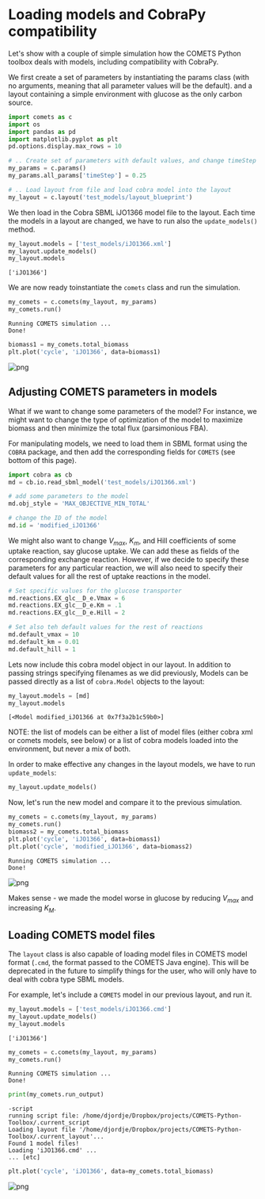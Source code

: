 
# Loading models and CobraPy compatibility

Let's show with a couple of simple simulation how the COMETS Python toolbox deals with models, including compatibility with CobraPy.

We first create a set of parameters by instantiating the params class (with no arguments, meaning that all parameter values will be the default). and a layout containing a simple environment with glucose as the only carbon source. 


```python
import comets as c
import os
import pandas as pd
import matplotlib.pyplot as plt
pd.options.display.max_rows = 10

# .. Create set of parameters with default values, and change timeStep
my_params = c.params()
my_params.all_params['timeStep'] = 0.25

# .. Load layout from file and load cobra model into the layout
my_layout = c.layout('test_models/layout_blueprint')
```
We then load in the Cobra SBML iJO1366 model file to the layout. Each time the models in a layout are changed, we have to run also the `update_models()` method.

```python
my_layout.models = ['test_models/iJO1366.xml']
my_layout.update_models()
my_layout.models
```

    ['iJO1366']

We are now ready toinstantiate the `comets` class and run the simulation.

```python
my_comets = c.comets(my_layout, my_params)
my_comets.run()
```

    Running COMETS simulation ...
    Done!
	
```python
biomass1 = my_comets.total_biomass
plt.plot('cycle', 'iJO1366', data=biomass1)
```
![png](/img/model_testing_4_1.png)


## Adjusting COMETS parameters in models

What if we want to change some parameters of the model? For instance, we might want to change the type of optimization of the model to maximize biomass and then minimize the total flux (parsimonious FBA). 

For manipulating models, we need to load them in SBML format using the `COBRA` package, and then add the corresponding fields for `COMETS` (see bottom of this page). 


```python
import cobra as cb
md = cb.io.read_sbml_model('test_models/iJO1366.xml')
```


```python
# add some parameters to the model
md.obj_style = 'MAX_OBJECTIVE_MIN_TOTAL'

# change the ID of the model
md.id = 'modified_iJO1366'
```

We might also want to change $V_{max}$, $K_m$, and Hill coefficients of some uptake reaction, say glucose uptake. We can add these as fields of the corresponding exchange reaction. However, if we decide to specify these parameters for any particular reaction, we will also need to specify their default values for all the rest of uptake reactions in the model. 

```python
# Set specific values for the glucose transporter
md.reactions.EX_glc__D_e.Vmax = 6
md.reactions.EX_glc__D_e.Km = .1
md.reactions.EX_glc__D_e.Hill = 2

# Set also teh default values for the rest of reactions
md.default_vmax = 10
md.default_km = 0.01
md.default_hill = 1
```

Lets now include this cobra model object in our layout. In addition to passing strings specifying filenames as we did previously, Models can be passed directly as a list of `cobra.Model` objects to the layout:

```python
my_layout.models = [md]
my_layout.models
```

    [<Model modified_iJO1366 at 0x7f3a2b1c59b0>]

NOTE: the list of models can be either a list of model files (either cobra xml or comets models, see below) or a list of cobra models loaded into the environment, but never a mix of both.

In order to make effective any changes in the layout models, we have to run `update_models`:

```python
my_layout.update_models()
```
Now, let's run the new model and compare it to the previous simulation.


```python
my_comets = c.comets(my_layout, my_params)
my_comets.run()
biomass2 = my_comets.total_biomass
plt.plot('cycle', 'iJO1366', data=biomass1)
plt.plot('cycle', 'modified_iJO1366', data=biomass2)
```

    Running COMETS simulation ...
    Done!

![png](/img/model_testing_15_2.png)


Makes sense - we made the model worse in glucose by reducing $V_{max}$ and increasing $K_M$.

## Loading COMETS model files
The `layout` class is also capable of loading model files in COMETS model format (`.cmd`, the format passed to the COMETS Java engine). This will be deprecated in the future to simplify things for the user, who will only have to deal with cobra type SBML models.

For example, let's include a `COMETS` model in our previous layout, and run it. 


```python
my_layout.models = ['test_models/iJO1366.cmd']
my_layout.update_models()
my_layout.models
```

    ['iJO1366']

```python
my_comets = c.comets(my_layout, my_params)
my_comets.run()
```

    Running COMETS simulation ...
    Done!

```python
print(my_comets.run_output)
```

    -script
    running script file: /home/djordje/Dropbox/projects/COMETS-Python-Toolbox/.current_script
    Loading layout file '/home/djordje/Dropbox/projects/COMETS-Python-Toolbox/.current_layout'...
    Found 1 model files!
    Loading 'iJO1366.cmd' ...
	... [etc]

```python
plt.plot('cycle', 'iJO1366', data=my_comets.total_biomass)
```
![png](/img/model_testing_20_1.png)

